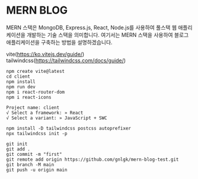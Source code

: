 # MERN BLOG

MERN 스택은 MongoDB, Express.js, React, Node.js를 사용하여 풀스택 웹 애플리케이션을 개발하는 기술 스택을 의미합니다. 여기서는 MERN 스택을 사용하여 블로그 애플리케이션을 구축하는 방법을 설명하겠습니다.

vite(https://ko.vitejs.dev/guide/)
tailwindcss(https://tailwindcss.com/docs/guide/)

````
npm create vite@latest
cd client
npm install
npm run dev
npm i react-router-dom
npm i react-icons
````

````
Project name: client
√ Select a framework: » React
√ Select a variant: » JavaScript + SWC
````

````
npm install -D tailwindcss postcss autoprefixer
npx tailwindcss init -p
````

````
git init
git add .
git commit -m "first"
git remote add origin https://github.com/gnlgk/mern-blog-test.git
git branch -M main
git push -u origin main
````